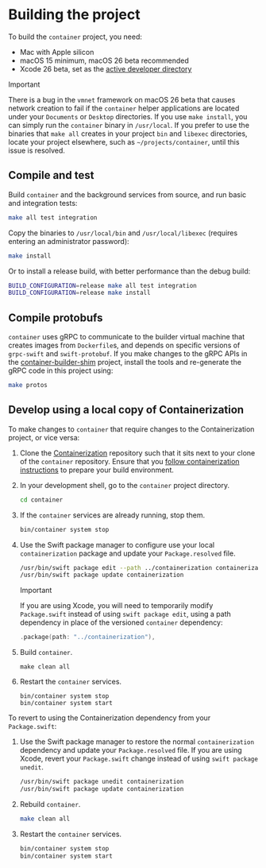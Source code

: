 # Building the project

To build the `container` project, you need:

- Mac with Apple silicon
- macOS 15 minimum, macOS 26 beta recommended
- Xcode 26 beta, set as the [active developer directory](https://developer.apple.com/library/archive/technotes/tn2339/_index.html#//apple_ref/doc/uid/DTS40014588-CH1-HOW_DO_I_SELECT_THE_DEFAULT_VERSION_OF_XCODE_TO_USE_FOR_MY_COMMAND_LINE_TOOLS_)

> [!IMPORTANT]
> There is a bug in the `vmnet` framework on macOS 26 beta that causes network creation to fail if the `container` helper applications are located under your `Documents` or `Desktop` directories. If you use `make install`, you can simply run the `container` binary in `/usr/local`. If you prefer to use the binaries that `make all` creates in your project `bin` and `libexec` directories, locate your project elsewhere, such as `~/projects/container`, until this issue is resolved.

## Compile and test

Build `container` and the background services from source, and run basic and integration tests:

```bash
make all test integration
```

Copy the binaries to `/usr/local/bin` and `/usr/local/libexec` (requires entering an administrator password):

```bash
make install
```








Or to install a release build, with better performance than the debug build:

```bash
BUILD_CONFIGURATION=release make all test integration
BUILD_CONFIGURATION=release make install
```

## Compile protobufs

`container` uses gRPC to communicate to the builder virtual machine that creates images from `Dockerfile`s, and depends on specific versions of `grpc-swift` and `swift-protobuf`. If you make changes to the gRPC APIs in the [container-builder-shim](https://github.com/apple/container-builder-shim) project, install the tools and re-generate the gRPC code in this project using:

```bash
make protos
```

## Develop using a local copy of Containerization

To make changes to `container` that require changes to the Containerization project, or vice versa:

1. Clone the [Containerization](https://github.com/apple/containerization) repository such that it sits next to your clone
of the `container` repository. Ensure that you [follow containerization instructions](https://github.com/apple/containerization/blob/main/README.md#prepare-to-build-package)
to prepare your build environment.

2. In your development shell, go to the `container` project directory.

    ```bash
    cd container
    ```

3. If the `container` services are already running, stop them.

    ```bash
    bin/container system stop
    ```

4. Use the Swift package manager to configure use your local `containerization` package and update your `Package.resolved` file.

    ```bash
    /usr/bin/swift package edit --path ../containerization containerization
    /usr/bin/swift package update containerization
    ```

    > [!IMPORTANT]
    > If you are using Xcode, you will need to temporarily modify `Package.swift` instead of using `swift package edit`, using a path dependency in place of the versioned `container` dependency:
    >
    >    ```swift
    >    .package(path: "../containerization"),
    >    ```
5. Build `container`.

    ```
    make clean all
    ```

6. Restart the `container` services.

    ```
    bin/container system stop
    bin/container system start
    ```

To revert to using the Containerization dependency from your `Package.swift`:

1. Use the Swift package manager to restore the normal `containerization` dependency and update your `Package.resolved` file. If you are using Xcode, revert your `Package.swift` change instead of using `swift package unedit`.

    ```bash
    /usr/bin/swift package unedit containerization
    /usr/bin/swift package update containerization
    ```

2. Rebuild `container`.

    ```bash
    make clean all
    ```

3. Restart the `container` services.

    ```bash
    bin/container system stop
    bin/container system start
    ```
